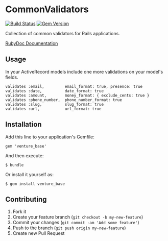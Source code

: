 # CommonValidators

[![Build Status](https://travis-ci.org/gshaw/common_validators.png?branch=master)](https://travis-ci.org/gshaw/common_validators)
[![Gem Version](https://badge.fury.io/rb/common_validators.png)](http://badge.fury.io/rb/common_validators)

Collection of common validators for Rails applications.

[RubyDoc Documentation](http://rubydoc.info/github/gshaw/common_validators/master/frames)

## Usage

In your ActiveRecord models include one more validations on your model's fields.

    validates :email,         email_format: true, presence: true
    validates :date,          date_format: true
    validates :amount,        money_format: { exclude_cents: true }
    validates :phone_number,  phone_number_format: true
    validates :slug,          slug_format: true
    validates :url,           url_format: true

## Installation

Add this line to your application's Gemfile:

    gem 'venture_base'

And then execute:

    $ bundle

Or install it yourself as:

    $ gem install venture_base

## Contributing

1. Fork it
2. Create your feature branch (`git checkout -b my-new-feature`)
3. Commit your changes (`git commit -am 'Add some feature'`)
4. Push to the branch (`git push origin my-new-feature`)
5. Create new Pull Request

